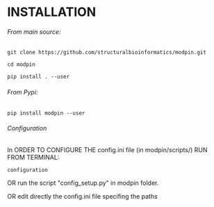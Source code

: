 # INSTALLATION
###### From main source:
```
git clone https://github.com/structuralbioinformatics/modpin.git

cd modpin

pip install . --user
```



###### From Pypi:
```
pip install modpin --user
```

###### Configuration
In ORDER TO CONFIGURE THE config.ini file (in modpin/scripts/)  RUN FROM TERMINAL:
```
configuration
```

OR run the script "config_setup.py" in modpin folder.

OR edit directly the config.ini file specifing the paths
